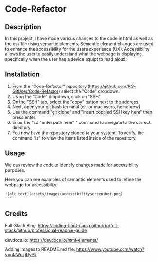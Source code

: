 # Code-Refactor

## Description

In this project, I have made various changes to the code in html as well as the css file using semantic elements. Semantic element changes are used to enhance the accessibility for the users experience (UX). Accessibility allows the user to easily understand what the webpage is displaying, specifically when the user has a device equipt to read aloud.

## Installation

1. From the "Code-Refactor" repository (https://github.com/RG-GitUser/Code-Refactor) select the "Code" dropdown.
2. Using the "Code" dropdown, click on "SSH".
3. On the "SSH" tab, select the "copy" button next to  the address.
4. Next, open your git bash terminal (or for mac users, homebrew)
5. Use the command "git clone" and "insert coppied SSH key here" then press enter. 
6. Enter the "cd "enter path here" " command to navigate to the correct directory. 
7. You now have the repository cloned to your system! To verify, the command "ls" to view the items listed inside of the repository. 

## Usage

We can review the code to identify changes made for accessibility purposes. 

Here you can see examples of semantic elements used to refine the webpage for accessibility; 

 
    ![alt text](assets/images/accessibilityscreenshot.png)
    ```

## Credits 

Full-Stack Blog: https://coding-boot-camp.github.io/full-stack/github/professional-readme-guide

devdocs.io: https://devdocs.io/html-elements/

Adding images to README.md file: https://www.youtube.com/watch?v=qIaWozjDyPk

